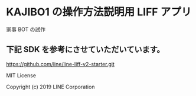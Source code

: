 # KAJIBO1 の操作方法説明用 LIFF アプリ

家事 BOT の試作

## 下記 SDK を参考にさせていただいています。

https://github.com/line/line-liff-v2-starter.git

MIT License

Copyright (c) 2019 LINE Corporation
